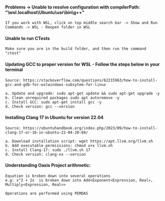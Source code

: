 #### Problems -> Unable to resolve configuration with compilerPath: "\\wsl.localhost\Ubuntu\usr\bin\g++"
    If you work with WSL, click on top middle search bar -> Show and Run Commands -> WSL - Reopen folder in WSL

#### Unable to run CTests
    Make sure you are in the build folder, and then run the command "ctest"

#### Updating GCC to proper version for WSL - Follow the steps below in your terminal 
    Source: https://stackoverflow.com/questions/62215963/how-to-install-gcc-and-gdb-for-wslwindows-subsytem-for-linux

    a. Update and upgrade: sudo apt-get update && sudo apt-get upgrade -y
    b. Clean unrequired packages sudo apt autoremove -y
    c. Install GCC: sudo apt-get install gcc -y
    d. Check version: gcc --version

#### Installing Clang 17 in Ubuntu for version 22.04
    Source: https://ubuntuhandbook.org/index.php/2023/09/how-to-install-clang-17-or-16-in-ubuntu-22-04-20-04/

    a. Download installation script: wget https://apt.llvm.org/llvm.sh
    b. Add executable permissions: chmod u+x llvm.sh
    c. Install Clang-17: sudo ./llvm.sh 17
    d. Check version: clang-xx --version

#### Understanding Oasis Project arithmetic:
    Equation is broken down into several operations 
    e.g: x^2 + 2x  is broken down into Add<Exponent<Expression, Real>, Multiply<Expression, Real>>
    
    Operations are performed using PEMDAS


    


    